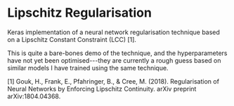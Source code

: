 Lipschitz Regularisation
========================

Keras implementation of a neural network regularisation technique based on a Lipschitz Constant Constraint (LCC) [1].

This is quite a bare-bones demo of the technique, and the hyperparameters have not yet been optimised---they are currently a rough guess based on similar models I have trained using the same technique.

[1] Gouk, H., Frank, E., Pfahringer, B., & Cree, M. (2018). Regularisation of Neural Networks by Enforcing Lipschitz Continuity. arXiv preprint arXiv:1804.04368.
